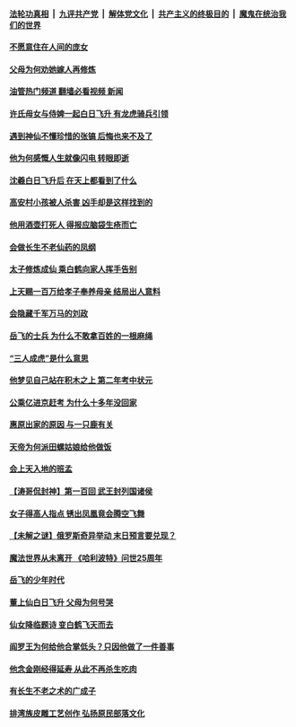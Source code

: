 ####  [法轮功真相](../../../../basic/blob/master/README.md?t=07070601) &nbsp;|&nbsp; [九评共产党](../../../../9ping.md/blob/master/README.md?t=07070601) &nbsp;|&nbsp; [解体党文化](../../../../jtdwh.md/blob/master/README.md?t=07070601)  &nbsp;|&nbsp; [共产主义的终极目的](../../../../gczydzjmd.md/blob/master/README.md?t=07070601) &nbsp;|&nbsp; [魔鬼在统治我们的世界](../../../../mgztzwmdsj.md/blob/master/README.md?t=07070601) 

#### [不愿意住在人间的庞女](../pages/prog647/a103472620.md?t=07070601) 

#### [父母为何劝她嫁人再修炼](../pages/prog647/a103472595.md?t=07070601) 

#### [油管热门频道 翻墙必看视频 新闻](http://45.76.130.85:81/youtube.html?07070601)

#### [许氏母女与侍婢一起白日飞升 有龙虎骑兵引领](../pages/prog647/a103471989.md?t=07070601) 

#### [遇到神仙不懂珍惜的张镐 后悔也来不及了](../pages/prog647/a103472003.md?t=07070601) 

#### [他为何感慨人生就像闪电 转眼即逝](../pages/prog647/a103471173.md?t=07070601) 

#### [沈羲白日飞升后 在天上都看到了什么](../pages/prog647/a103471100.md?t=07070601) 

#### [高安村小孩被人杀害 凶手却是这样找到的](../pages/prog647/a103470251.md?t=07070601) 

#### [他用酒壶打死人 得报应脑袋生疮而亡](../pages/prog647/a103470301.md?t=07070601) 

#### [会做长生不老仙药的凤纲](../pages/prog647/a103469252.md?t=07070601) 

#### [太子修炼成仙 乘白鹤向家人挥手告别](../pages/prog647/a103469238.md?t=07070601) 

#### [上天赐一百万给孝子奉养母亲 结局出人意料](../pages/prog647/a103468461.md?t=07070601) 

#### [会隐藏千军万马的刘政](../pages/prog647/a103468251.md?t=07070601) 

#### [岳飞的士兵 为什么不敢拿百姓的一根麻绳](../pages/prog647/a103467354.md?t=07070601) 

#### [“三人成虎”是什么意思](../pages/prog647/a103467504.md?t=07070601) 

#### [他梦见自己站在积木之上 第二年考中状元](../pages/prog647/a103466670.md?t=07070601) 

#### [公乘亿进京赶考 为什么十多年没回家](../pages/prog647/a103466631.md?t=07070601) 

#### [惠原出家的原因 与一只鹿有关](../pages/prog647/a103465815.md?t=07070601) 

#### [天帝为何派田螺姑娘给他做饭](../pages/prog647/a103465744.md?t=07070601) 

#### [会上天入地的班孟](../pages/prog647/a103464698.md?t=07070601) 

#### [【涛哥侃封神】第一百回 武王封列国诸侯](../pages/prog647/a103465216.md?t=07070601) 

#### [女子得高人指点 锈出凤凰竟会腾空飞舞](../pages/prog647/a103464659.md?t=07070601) 

#### [【未解之谜】俄罗斯奇异举动 末日预言要兑现？](../pages/prog647/a103464449.md?t=07070601) 

#### [魔法世界从未离开 《哈利波特》问世25周年](../pages/prog647/a103464405.md?t=07070601) 

#### [岳飞的少年时代](../pages/prog647/a103463741.md?t=07070601) 

#### [董上仙白日飞升 父母为何号哭](../pages/prog647/a103463687.md?t=07070601) 

#### [仙女降临题诗 变白鹤飞天而去](../pages/prog647/a103462826.md?t=07070601) 

#### [阎罗王为何给他合掌低头？只因他做了一件善事](../pages/prog647/a103462748.md?t=07070601) 

#### [他念金刚经得延寿 从此不再杀生吃肉](../pages/prog647/a103460361.md?t=07070601) 

#### [有长生不老之术的广成子](../pages/prog647/a103461896.md?t=07070601) 

#### [排湾族皮雕工艺创作 弘扬原民部落文化](../pages/prog647/a103462334.md?t=07070601) 

<img src='http://gfw-breaker.win/goodnews/indexes/prog647.md' width='0px' height='0px'/>
